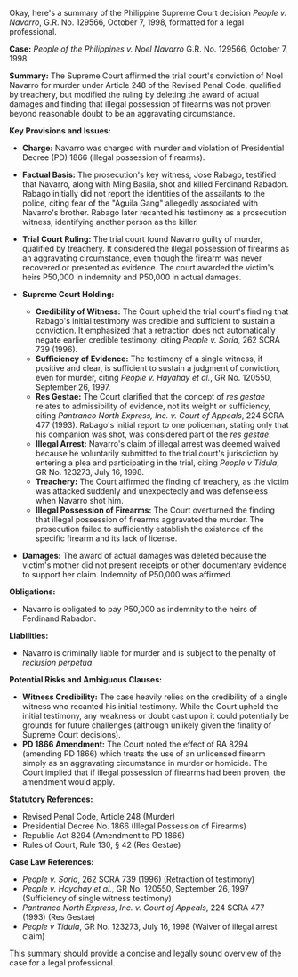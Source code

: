 Okay, here's a summary of the Philippine Supreme Court decision *People v. Navarro*, G.R. No. 129566, October 7, 1998, formatted for a legal professional.

**Case:** *People of the Philippines v. Noel Navarro* G.R. No. 129566, October 7, 1998.

**Summary:** The Supreme Court affirmed the trial court's conviction of Noel Navarro for murder under Article 248 of the Revised Penal Code, qualified by treachery, but modified the ruling by deleting the award of actual damages and finding that illegal possession of firearms was not proven beyond reasonable doubt to be an aggravating circumstance.

**Key Provisions and Issues:**

*   **Charge:** Navarro was charged with murder and violation of Presidential Decree (PD) 1866 (illegal possession of firearms).
*   **Factual Basis:** The prosecution's key witness, Jose Rabago, testified that Navarro, along with Ming Basila, shot and killed Ferdinand Rabadon. Rabago initially did not report the identities of the assailants to the police, citing fear of the "Aguila Gang" allegedly associated with Navarro's brother. Rabago later recanted his testimony as a prosecution witness, identifying another person as the killer.
*   **Trial Court Ruling:** The trial court found Navarro guilty of murder, qualified by treachery. It considered the illegal possession of firearms as an aggravating circumstance, even though the firearm was never recovered or presented as evidence. The court awarded the victim's heirs P50,000 in indemnity and P50,000 in actual damages.
*   **Supreme Court Holding:**

    *   **Credibility of Witness:** The Court upheld the trial court's finding that Rabago's initial testimony was credible and sufficient to sustain a conviction. It emphasized that a retraction does not automatically negate earlier credible testimony, citing *People v. Soria*, 262 SCRA 739 (1996).
    *   **Sufficiency of Evidence:** The testimony of a single witness, if positive and clear, is sufficient to sustain a judgment of conviction, even for murder, citing *People v. Hayahay et al.*, GR No. 120550, September 26, 1997.
    *   **Res Gestae:**  The Court clarified that the concept of *res gestae* relates to admissibility of evidence, not its weight or sufficiency, citing *Pantranco North Express, Inc. v. Court of Appeals*, 224 SCRA 477 (1993). Rabago's initial report to one policeman, stating only that his companion was shot, was considered part of the *res gestae*.
    *   **Illegal Arrest:** Navarro's claim of illegal arrest was deemed waived because he voluntarily submitted to the trial court's jurisdiction by entering a plea and participating in the trial, citing *People v Tidula*, GR No. 123273, July 16, 1998.
    *   **Treachery:** The Court affirmed the finding of treachery, as the victim was attacked suddenly and unexpectedly and was defenseless when Navarro shot him.
    *   **Illegal Possession of Firearms:** The Court overturned the finding that illegal possession of firearms aggravated the murder. The prosecution failed to sufficiently establish the existence of the specific firearm and its lack of license.
*   **Damages:** The award of actual damages was deleted because the victim's mother did not present receipts or other documentary evidence to support her claim. Indemnity of P50,000 was affirmed.

**Obligations:**

*   Navarro is obligated to pay P50,000 as indemnity to the heirs of Ferdinand Rabadon.

**Liabilities:**

*   Navarro is criminally liable for murder and is subject to the penalty of *reclusion perpetua*.

**Potential Risks and Ambiguous Clauses:**

*   **Witness Credibility:** The case heavily relies on the credibility of a single witness who recanted his initial testimony. While the Court upheld the initial testimony, any weakness or doubt cast upon it could potentially be grounds for future challenges (although unlikely given the finality of Supreme Court decisions).
*   **PD 1866 Amendment:**  The Court noted the effect of RA 8294 (amending PD 1866) which treats the use of an unlicensed firearm simply as an aggravating circumstance in murder or homicide.  The Court implied that if illegal possession of firearms had been proven, the amendment would apply.

**Statutory References:**

*   Revised Penal Code, Article 248 (Murder)
*   Presidential Decree No. 1866 (Illegal Possession of Firearms)
*   Republic Act 8294 (Amendment to PD 1866)
*   Rules of Court, Rule 130, § 42 (Res Gestae)

**Case Law References:**

*   *People v. Soria*, 262 SCRA 739 (1996) (Retraction of testimony)
*   *People v. Hayahay et al.*, GR No. 120550, September 26, 1997 (Sufficiency of single witness testimony)
*   *Pantranco North Express, Inc. v. Court of Appeals*, 224 SCRA 477 (1993) (Res Gestae)
*   *People v Tidula*, GR No. 123273, July 16, 1998 (Waiver of illegal arrest claim)

This summary should provide a concise and legally sound overview of the case for a legal professional.
